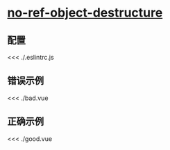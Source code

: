 
# [no-ref-object-destructure](https://eslint.vuejs.org/rules/no-ref-object-destructure.html)

## 配置

<<< ./.eslintrc.js

## 错误示例

<<< ./bad.vue

## 正确示例

<<< ./good.vue
        